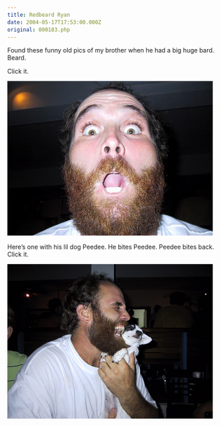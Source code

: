 ```yaml
---
title: Redbeard Ryan
date: 2004-05-17T17:53:00.000Z
original: 000183.php
---
```


Found these funny old pics of my brother when he had a big huge bard. Beard.

Click it.

<p class="polaroid" style="--deg: -2deg"><img src="./ryanbeard-0.jpg" /></p>

Here’s one with his lil dog Peedee. He bites Peedee. Peedee bites back. Click it.

<p class="polaroid" style="--deg: -2deg"><img src="./ryanpeedee-0.jpg" /></p>

<!-- <div class="commentdivider"></div><span class="commentheader">5 Comments</span>



<div class="commentdivider">
<span class="commentauthorbox">Posted by an anonymous coward</span>
<span class="commentdatebox">Monday, May 17, 2004</span>
<span class="commenttimebox"> 3:30 PM</span>
</div>
<div class="commentbody">the guy is a real psycho . and aloser </div>
<div class="commentdivider">
<span class="commentauthorbox">Posted by asiel</span>
<span class="commentdatebox">Monday, May 17, 2004</span>
<span class="commenttimebox"> 3:30 PM</span>
</div>
<div class="commentbody">and hes gay </div>
<div class="commentdivider">
<span class="commentauthorbox">Posted by <a href="mailto&#58;Lauren&#64;Balthrop&#46;com">Bama</a></span>
<span class="commentdatebox">Monday, May 17, 2004</span>
<span class="commenttimebox"> 8:19 PM</span>
</div>
<div class="commentbody">omg that’s like my brother!</div>
<div class="commentdivider">
<span class="commentauthorbox">Posted by <a href="http://www.pascal.com/cgi-bin/mt/mt-comments.cgi?__mode=red&id=710">maryamaa</a></span>
<span class="commentdatebox">Tuesday, May 18, 2004</span>
<span class="commenttimebox">12:41 PM</span>
</div>
<div class="commentbody">vb=12

kl</div>
<div class="commentdivider">
<span class="commentauthorbox">Posted by Asiel</span>
<span class="commentdatebox">Wednesday, May 19, 2004</span>
<span class="commenttimebox"> 2:15 PM</span>
</div>
<div class="commentbody">how ‘bout some favors?

</div>



 -->
